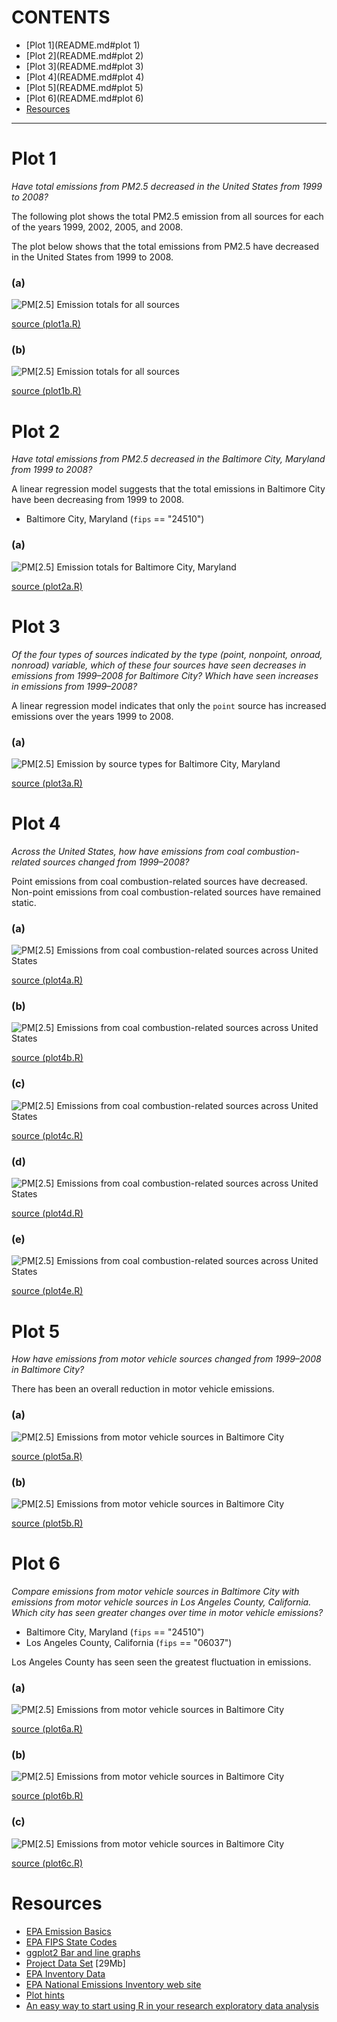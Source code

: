 CONTENTS
========

* [Plot 1](README.md#plot 1)
* [Plot 2](README.md#plot 2)
* [Plot 3](README.md#plot 3)
* [Plot 4](README.md#plot 4)
* [Plot 5](README.md#plot 5)
* [Plot 6](README.md#plot 6)
* [Resources](README.md#resources)

-----

Plot 1
======

*Have total emissions from PM2.5 decreased in the United States from 1999 to
2008?*

The following plot shows the total PM2.5 emission from all sources for each of
the years 1999, 2002, 2005, and 2008.

The plot below shows that the total emissions from PM2.5 have decreased in the
United States from 1999 to 2008.

### (a)
![PM[2.5] Emission totals for all sources](plot1a.png)

[source (plot1a.R)](plot1a.R)

### (b)
![PM[2.5] Emission totals for all sources](plot1b.png)

[source (plot1b.R)](plot1b.R)

Plot 2
======

*Have total emissions from PM2.5 decreased in the Baltimore City,
Maryland from 1999 to 2008?*

A linear regression model suggests that the total emissions in Baltimore City
have been decreasing from 1999 to 2008.

* Baltimore City, Maryland (`fips` == "24510")

### (a)
![PM[2.5] Emission totals for Baltimore City, Maryland](plot2a.png)

[source (plot2a.R)](plot2a.R)

Plot 3
======

*Of the four types of sources indicated by the type (point, nonpoint, onroad,
nonroad) variable, which of these four sources have seen decreases in emissions
from 1999–2008 for Baltimore City? Which have seen increases in emissions from
1999–2008?*

A linear regression model indicates that only the `point` source has
increased emissions over the years 1999 to 2008.

### (a)
![PM[2.5] Emission by source types for Baltimore City, Maryland](plot3a.png)

[source (plot3a.R)](plot3a.R)

Plot 4
======

*Across the United States, how have emissions from coal combustion-related
sources changed from 1999–2008?*

Point emissions from coal combustion-related sources have decreased. Non-point
emissions from coal combustion-related sources have remained static.

### (a)
![PM[2.5] Emissions from coal combustion-related sources across United States](plot4a.png)

[source (plot4a.R)](plot4a.R)

### (b)
![PM[2.5] Emissions from coal combustion-related sources across United States](plot4b.png)

[source (plot4b.R)](plot4b.R)

### (c)
![PM[2.5] Emissions from coal combustion-related sources across United States](plot4c.png)

[source (plot4c.R)](plot4c.R)

### (d)
![PM[2.5] Emissions from coal combustion-related sources across United States](plot4d.png)

[source (plot4d.R)](plot4d.R)

### (e)
![PM[2.5] Emissions from coal combustion-related sources across United States](plot4e.png)

[source (plot4e.R)](plot4e.R)

Plot 5
======

*How have emissions from motor vehicle sources changed from 1999–2008 in
Baltimore City?*

There has been an overall reduction in motor vehicle emissions.

### (a)
![PM[2.5] Emissions from motor vehicle sources in Baltimore City](plot5a.png)

[source (plot5a.R)](plot5a.R)

### (b)
![PM[2.5] Emissions from motor vehicle sources in Baltimore City](plot5b.png)

[source (plot5b.R)](plot5b.R)

Plot 6
======

*Compare emissions from motor vehicle sources in Baltimore City with emissions
from motor vehicle sources in Los Angeles County, California. Which city has
seen greater changes over time in motor vehicle emissions?*

* Baltimore City, Maryland (`fips` == "24510")
* Los Angeles County, California (`fips` == "06037")

Los Angeles County has seen seen the greatest fluctuation in emissions.

### (a)
![PM[2.5] Emissions from motor vehicle sources in Baltimore City](plot6a.png)

[source (plot6a.R)](plot6a.R)

### (b)
![PM[2.5] Emissions from motor vehicle sources in Baltimore City](plot6b.png)

[source (plot6b.R)](plot6b.R)

### (c)
![PM[2.5] Emissions from motor vehicle sources in Baltimore City](plot6c.png)

[source (plot6c.R)](plot6c.R)

Resources
=========

* [EPA Emission Basics](http://www.epa.gov/air/emissions/basic.htm)
* [EPA FIPS State Codes](http://www.epa.gov/envirofw/html/codes/state.html)
* [ggplot2 Bar and line graphs](http://www.cookbook-r.com/Graphs/Bar_and_line_graphs_(ggplot2)/)
* [Project Data Set](https://d396qusza40orc.cloudfront.net/exdata%2Fdata%2FNEI_data.zip) [29Mb]
* [EPA Inventory Data](http://www.epa.gov/ttn/chief/net/2002inventory.html#inventorydata)
* [EPA National Emissions Inventory web site](http://www.epa.gov/ttn/chief/eiinformation.html)
* [Plot hints](https://www.stat.auckland.ac.nz/~paul/RGraphics/chapter3.html)
* [An easy way to start using R in your research exploratory data analysis](http://bitesizebio.com/19666/an-easy-way-to-start-using-r-in-your-research-exploratory-data-analysis/)
